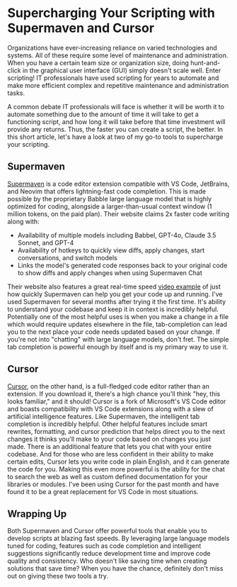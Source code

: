 # Supercharging Your Scripting with Supermaven and Cursor

Organizations have ever-increasing reliance on varied technologies and systems. All of these require some level of maintenance and administration. When you have a certain team size or organization size, doing hunt-and-click in the graphical user interface (GUI) simply doesn't scale well. Enter scripting! IT professionals have used scripting for years to automate and make more efficient complex and repetitive maintenance and administration tasks.

A common debate IT professionals will face is whether it will be worth it to automate something due to the amount of time it will take to get a functioning script, and how long it will take before that time investment will provide any returns. Thus, the faster you can create a script, the better. In this short article, let's have a look at two of my go-to tools to supercharge your scripting.

## Supermaven
[Supermaven](https://supermaven.com/) is a code editor extension compatible with VS Code, JetBrains, and Neovim that offers lightning-fast code completion. This is made possible by the proprietary Babble large language model that is highly optimized for coding, alongside a larger-than-usual context window (1 million tokens, on the paid plan). Their website claims 2x faster code writing along with:
  - Availability of multiple models including Babbel, GPT-4o, Claude 3.5 Sonnet, and GPT-4
  - Availability of hotkeys to quickly view diffs, apply changes, start conversations, and switch models
  - Links the model's generated code responses back to your original code to show diffs and apply changes when using Supermaven Chat
  
Their website also features a great real-time speed [video example](https://cdn.supermaven.com/video/montage.mp4) of just how quickly Supermaven can help you get your code up and running. I've used Supermaven for several months after trying it the first time. It's ability to understand your codebase and keep it in context is incredibly helpful. Potentially one of the most helpful uses is when you make a change in a file which would require updates elsewhere in the file, tab-completion can lead you to the next place your code needs updated based on your change. If you're not into "chatting" with large language models, don't fret. The simple tab completion is powerful enough by itself and is my primary way to use it.

## Cursor
[Cursor](https://www.cursor.com/), on the other hand, is a full-fledged code editor rather than an extension. If you download it, there's a high chance you'll think "hey, this looks familiar," and it should! Cursor is a fork of Microsoft's VS Code editor and boasts compatibility with VS Code extensions along with a slew of artificial intelligence features. Like Supermaven, the intelligent tab completion is incredibly helpful. Other helpful features include smart rewrites, formatting, and cursor prediction that helps direct you to the next changes it thinks you'll make to your code based on changes you just made. There is an additional feature that lets you chat with your entire codebase. And for those who are less confident in their ability to make certain edits, Cursor lets you write code in plain English, and it can generate the code for you. Making this even more powerful is the ability for the chat to search the web as well as custom defined documentation for your libraries or modules. I've been using Cursor for the past month and have found it to be a great replacement for VS Code in most situations.

## Wrapping Up
Both Supermaven and Cursor offer powerful tools that enable you to develop scripts at blazing fast speeds. By leveraging large language models tuned for coding, features such as code completion and intelligent suggestions significantly reduce development time and improve code quality and consistency. Who doesn't like saving time when creating solutions that save time? When you have the chance, definitely don't miss out on giving these two tools a try.
